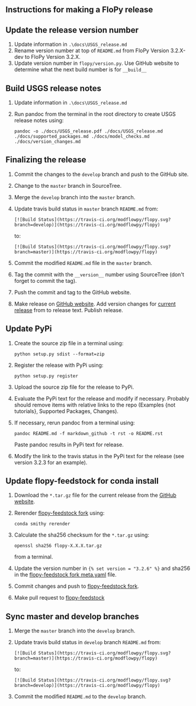 Instructions for making a FloPy release
-----------------------------------------------

## Update the release version number

1.  Update information in `.\docs\USGS_release.md`
2.  Rename version number at top of `README.md` from FloPy Version 3.2.X-dev to FloPy Version 3.2.X.
3.  Update version number in `flopy/version.py`. Use GitHub website to determine what the next build number is for `__build__`

## Build USGS release notes

1.  Update information in `.\docs\USGS_release.md`
2.  Run pandoc from the terminal in the root directory to create USGS release notes using:

    ```
    pandoc -o ./docs/USGS_release.pdf ./docs/USGS_release.md ./docs/supported_packages.md ./docs/model_checks.md ./docs/version_changes.md
    ```

## Finalizing the release

1.  Commit the changes to the `develop` branch and push to the GitHub site.
2.  Change to the `master` branch in SourceTree.
3.  Merge the `develop` branch into the `master` branch.
4.  Update travis build status in `master` branch `README.md` from:

    ```
    [![Build Status](https://travis-ci.org/modflowpy/flopy.svg?branch=develop)](https://travis-ci.org/modflowpy/flopy)
    ```
    
    to:

    ```
    [![Build Status](https://travis-ci.org/modflowpy/flopy.svg?branch=master)](https://travis-ci.org/modflowpy/flopy)
    ```
5.  Commit the modified `README.md` file in the `master` branch.
6.  Tag the commit with the `__version__` number using SourceTree (don't forget to commit the tag).
7.  Push the commit and tag to the GitHub website.
8.  Make release on [GitHub website](https://github.com/modflowpy/flopy/releases). Add version changes for [current release](https://github.com/modflowpy/flopy/blob/develop/docs/version_changes.md) from to release text. Publish release.

## Update PyPi

1.  Create the source zip file in a terminal using:

    ```
    python setup.py sdist --format=zip
    ```

2.  Register the release with PyPi using:

    ```
    python setup.py register
    ```
3.  Upload the source zip file for the release to PyPi.
4.  Evaluate the PyPi text for the release and modify if necessary. Probably should remove items with relative links to the repo (Examples {not tutorials}, Supported Packages, Changes). 
5.  If necessary, rerun pandoc from a terminal using:

    ```
    pandoc README.md -f markdown_github -t rst -o README.rst
    ```  
    Paste pandoc results in PyPi text for release. 
6.  Modify the link to the travis status in the PyPi text for the release (see version 3.2.3 for an example).

## Update flopy-feedstock for conda install

1.  Download the `*.tar.gz` file for the current release from the [GitHub website](https://github.com/modflowpy/flopy/releases).
2.  Rerender [flopy-feedstock fork](https://github.com/jdhughes-usgs/flopy-feedstock) using:

    ```
    conda smithy rerender

    ```

2.  Calculate the sha256 checksum for the `*.tar.gz` using:
  
    ```
    openssl sha256 flopy-X.X.X.tar.gz 
    ```

    from a terminal.

3.  Update the version number in `{% set version = "3.2.6" %}` and sha256 in the [flopy-feedstock fork meta.yaml](https://github.com/jdhughes-usgs/flopy-feedstock/blob/master/recipe/meta.yaml) file.
4.  Commit changes and push to [flopy-feedstock fork](https://github.com/jdhughes-usgs/flopy-feedstock).
5.  Make pull request to [flopy-feedstock](https://github.com/conda-forge/flopy-feedstock)

## Sync master and develop branches

1.  Merge the `master` branch into the `develop` branch.
2.  Update travis build status in `develop` branch `README.md` from:
    
    ```
    [![Build Status](https://travis-ci.org/modflowpy/flopy.svg?branch=master)](https://travis-ci.org/modflowpy/flopy)
    ```
    
    to:

    ```
    [![Build Status](https://travis-ci.org/modflowpy/flopy.svg?branch=develop)](https://travis-ci.org/modflowpy/flopy)
    ```

3.  Commit the modified `README.md` to the `develop` branch.
